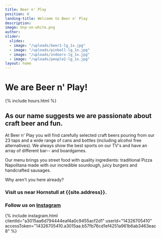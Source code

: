 ```yaml
---
title: Beer n' Play
position: 0
landing-title: Welcome to Beer n' Play
description: 
image: bnp-on-white.png
author: 
slider:
  slides:
  - image: "/uploads/beer1-lg_1x.jpg"
  - image: "/uploads/pinball-lg_1x.jpg"
  - image: "/uploads/indoors-lg_1x.jpg"
  - image: "/uploads/people2-lg_1x.jpg"
layout: home
---
```


# We are <span style="white-space: nowrap">Beer n' Play!</span>

{% include hours.html %}

## As our name suggests we are passionate about craft beer and fun.

At Beer n' Play you will find carefully selected craft beers pouring from our 23 taps and a wide range of cans and bottles (including alcohol free alternatives). We always show the best sports on our TV's and have an array of different bar-- and boardgames.

Our menu brings you street food with quality ingredients: traditional Pizza Napolitana made with our incredible sourdough, juicy burgers and handcrafted sausages.

Why aren't you here already?

### Visit us near Hornstull at {{site.address}}.

### Follow us on <a href="{{site.instagram}}" target="_blank">Instagram</a>

{% include instagram.html clientId="a3015aa6d794444eaf4a0c9455acf2d1" userId="14326705410" accessToken="14326705410.a3015aa.b57fb76cd1ef4251a961b6ab3463eac8" %}

